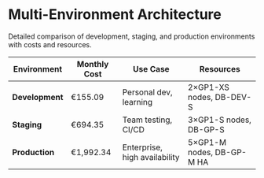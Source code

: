 # Multi-Environment Architecture

Detailed comparison of development, staging, and production environments with costs and resources.

| Environment | Monthly Cost | Use Case | Resources |
|-------------|--------------|----------|-----------|
| **Development** | €155.09 | Personal dev, learning | 2×GP1-XS nodes, DB-DEV-S |
| **Staging** | €694.35 | Team testing, CI/CD | 3×GP1-S nodes, DB-GP-S |
| **Production** | €1,992.34 | Enterprise, high availability | 5×GP1-M nodes, DB-GP-M HA |
